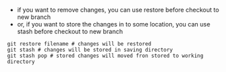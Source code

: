 
- if you want to remove changes, you can use restore before checkout to new branch
- or, if you want to store the changes in to some location, you can use stash before checkout to new branch 
```
git restore filename # changes will be restored
git stash # changes will be stored in saving directory
git stash pop # stored changes will moved fron stored to working directory

```
